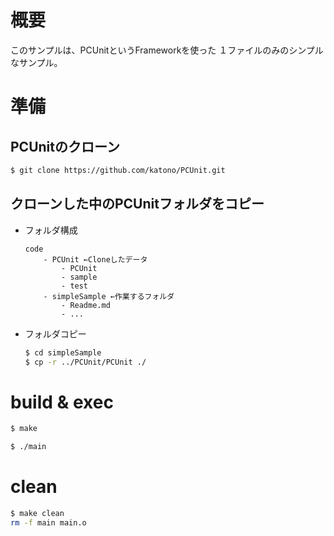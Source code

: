 # 概要

このサンプルは、PCUnitというFrameworkを使った
１ファイルのみのシンプルなサンプル。


# 準備

## PCUnitのクローン

```bash
$ git clone https://github.com/katono/PCUnit.git
```


## クローンした中のPCUnitフォルダをコピー

* フォルダ構成
    ```
    code
        - PCUnit ←Cloneしたデータ
            - PCUnit
            - sample
            - test
        - simpleSample ←作業するフォルダ
            - Readme.md
            - ...
    ```

* フォルダコピー
    ```bash
    $ cd simpleSample
    $ cp -r ../PCUnit/PCUnit ./
    ```


# build & exec

```bash
$ make

$ ./main
```


# clean

```bash
$ make clean
rm -f main main.o
```